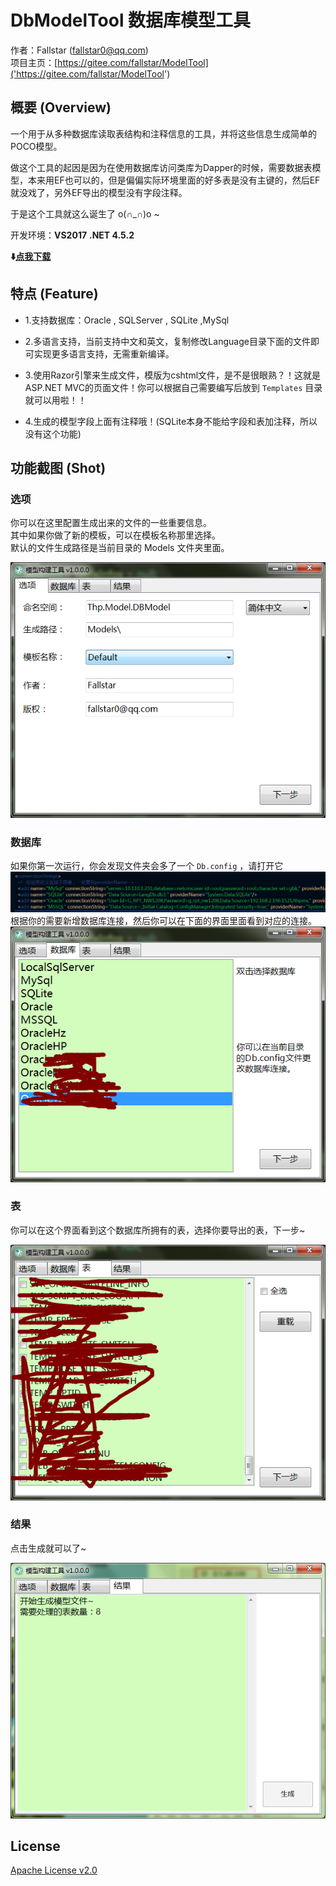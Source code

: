 # DbModelTool 数据库模型工具
作者：Fallstar (fallstar0@qq.com)   
项目主页：[https://gitee.com/fallstar/ModelTool]('https://gitee.com/fallstar/ModelTool')

## 概要 (Overview)
一个用于从多种数据库读取表结构和注释信息的工具，并将这些信息生成简单的POCO模型。   

做这个工具的起因是因为在使用数据库访问类库为Dapper的时候，需要数据表模型，本来用EF也可以的，但是偏偏实际环境里面的好多表是没有主键的，然后EF就没戏了，另外EF导出的模型没有字段注释。   

于是这个工具就这么诞生了 o(∩_∩)o ~   

开发环境：**VS2017** **.NET 4.5.2**   

**:arrow_down:[点我下载]('https://gitee.com/fallstar/ModelTool/releases')**


## 特点 (Feature)

- 1.支持数据库：Oracle , SQLServer , SQLite ,MySql   

- 2.多语言支持，当前支持中文和英文，复制修改Language目录下面的文件即可实现更多语言支持，无需重新编译。   

- 3.使用Razor引擎来生成文件，模版为cshtml文件，是不是很眼熟？！这就是ASP.NET MVC的页面文件！你可以根据自己需要编写后放到 <code>Templates</code> 目录就可以用啦！！  

- 4.生成的模型字段上面有注释哦！(SQLite本身不能给字段和表加注释，所以没有这个功能)

## 功能截图 (Shot)
### 选项
你可以在这里配置生成出来的文件的一些重要信息。   
其中如果你做了新的模板，可以在模板名称那里选择。   
默认的文件生成路径是当前目录的 Models 文件夹里面。
   
![选项](./Resources/Shot1.CN.png "选项")

### 数据库
如果你第一次运行，你会发现文件夹会多了一个 <code>Db.config</code> ，请打开它   
![数据库](./Resources/Shot.Db.png "数据库")
根据你的需要新增数据库连接，然后你可以在下面的界面里面看到对应的连接。      
![数据库](./Resources/Shot2.CN.png "数据库")

### 表
你可以在这个界面看到这个数据库所拥有的表，选择你要导出的表，下一步~   

![表](./Resources/Shot3.CN.png "表")


### 结果
点击生成就可以了~   

![结果](./Resources/Shot4.CN.png "结果")


## License

[Apache License v2.0](/LICENSE "Apache License v2.0")
